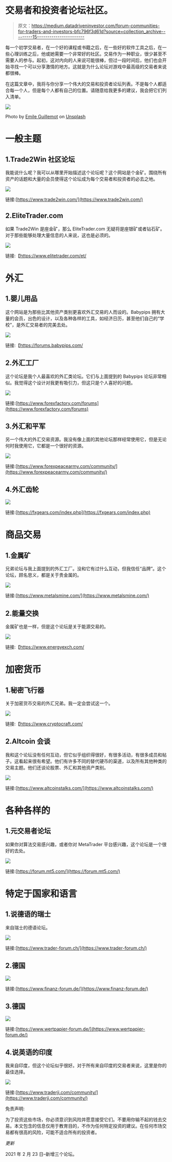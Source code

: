 # 交易者和投资者论坛社区。

> 原文：<https://medium.datadriveninvestor.com/forum-communities-for-traders-and-investors-bfc796f3d61d?source=collection_archive---------15----------------------->

每一个初学交易者，在一个好的课程或书籍之后，在一些好的软件工具之后，在一些心理训练之后，他或她需要一个非常好的社区。交易作为一种职业，很少甚至不需要人的参与。起初，这对内向的人来说可能很棒，但过一段时间后，他们也会开始寻找一个可以分享激情的地方。这就是为什么论坛对游戏中最高级的交易者来说都很棒。

在这篇文章中，我将与你分享一个伟大的交易和投资者论坛列表。不是每个人都适合每一个人，但是每个人都有自己的位置。请随意给我更多的建议，我会把它们列入清单。

![](img/ee4dc7395fee19217922f85d60935e29.png)

Photo by [Emile Guillemot](https://unsplash.com/@emilegt?utm_source=unsplash&utm_medium=referral&utm_content=creditCopyText) on [Unsplash](https://unsplash.com/?utm_source=unsplash&utm_medium=referral&utm_content=creditCopyText)

# 一般主题

## 1.Trade2Win 社区论坛

我能说什么呢？我可以从哪里开始描述这个论坛呢？这个网站是个金矿。围绕所有资产的话题和大量的会员使得这个论坛成为每个交易者和投资者的必去之地。

![](img/fefd07f17e4ab7c27f34a2d5e218398c.png)

链接:[https://www.trade2win.com/](https://www.trade2win.com/)

## 2.EliteTrader.com

如果 Trade2Win 是座金矿，那么 EliteTrader.com 无疑将是座银矿或者钻石矿。对于那些能够处理大量信息的人来说，这也是必须的。

![](img/365fcb0ea387b5012e1b4f8c2da9e17a.png)

链接:【https://www.elitetrader.com/et/ 

# 外汇

## 1.婴儿用品

这个网站是为那些比其他资产类别更喜欢外汇交易的人而设的。Babypips 拥有大量的会员，出色的设计，以及各种各样的工具，如经济日历，甚至他们自己的“学校”，是外汇交易者的完美去处。

![](img/a34794252b032407f0dfa271327350c5.png)

链接:【https://forums.babypips.com/ 

## 2.外汇工厂

这个论坛是我个人最喜欢的外汇类论坛。它们与上面提到的 Babypips 论坛非常相似。我觉得这个设计对我更有吸引力，但这只是个人喜好的问题。

![](img/829f2d97eeefb2a0032269dcef442fe6.png)

链接:[https://www.forexfactory.com/forums](https://www.forexfactory.com/forums)

## 3.外汇和平军

另一个伟大的外汇交易资源。我没有像上面的其他论坛那样经常使用它，但是无论何时我使用它，它都是一个很好的资源。

![](img/f70aa8f617c15a94410b649adc4600d5.png)

链接:[https://www.forexpeacearmy.com/community/](https://www.forexpeacearmy.com/community/)

## 4.外汇齿轮

![](img/979d099eaa8aac166a649bf489835c8b.png)

链接:[https://fxgears.com/index.php](https://fxgears.com/index.php)

# 商品交易

## 1.金属矿

兄弟论坛与我上面提到的外汇工厂。没和它有过什么互动，但我信任“品牌”。这个论坛，顾名思义，都是关于贵金属的。

![](img/818d8477692d9e9f9431dbb6d8865932.png)

链接:[https://www.metalsmine.com/](https://www.metalsmine.com/)

## 2.能量交换

金属矿也是一样，但是这个论坛是关于能源交易的。

![](img/cd6d0bc82e4b8c17df87217385accb8d.png)

链接:【https://www.energyexch.com/ 

# 加密货币

## 1.秘密飞行器

关于加密货币交易的外汇兄弟。我一定会尝试这一个。

![](img/f4bdd0e0a1f455967579d6b5f231d2b6.png)

链接:【https://www.cryptocraft.com/ 

## 2.Altcoin 会谈

我和这个论坛没有任何互动，但它似乎组织得很好，有很多活动，有很多成员和帖子。这看起来很有希望。他们有许多不同的替代硬币的渠道，以及所有其他种类的交易主题。他们还谈论股票、外汇和其他资产类别。

![](img/2fe3fd48731dd625a0d6b3e669bb4eb4.png)

链接:[https://www.altcoinstalks.com/](https://www.altcoinstalks.com/)

# 各种各样的

## 1.元交易者论坛

如果你对算法交易感兴趣，或者你对 MetaTrader 平台感兴趣，这个论坛是一个很好的去处。

![](img/9e98b46bdbf4de47bd57924ef632671f.png)

链接:[https://forum.mt5.com/](https://forum.mt5.com/)

# 特定于国家和语言

## 1.说德语的瑞士

来自瑞士的德语论坛。

![](img/82b79557abc8b560c8b6ebc57309cec1.png)

链接:[https://www.trader-forum.ch/](https://www.trader-forum.ch/)

## 2.德国

![](img/8dffa591e7b6171a620073b3e743adf7.png)

链接:[https://www.finanz-forum.de/](https://www.finanz-forum.de/)

## 3.德国

![](img/937ee1a04b00f9b3fa9be34120df38df.png)

链接:[https://www.wertpapier-forum.de/](https://www.wertpapier-forum.de/)

## 4.说英语的印度

我来自印度，但这个论坛似乎很好。对于所有来自印度的交易者来说，这里是你的最佳选择。

![](img/f2fd95bcb67c3b72b218a9c021dc3b35.png)

链接:[https://www.traderji.com/community/](https://www.traderji.com/community/)

免责声明:

为了投资这些市场，你必须意识到风险并愿意接受它们。不要用你输不起的钱去交易。本文包含的信息仅用于教育目的，不作为任何特定投资的建议。在任何市场交易都有很高的风险，可能不适合所有的投资者。

*更新*

2021 年 2 月 23 日–新增三个论坛。